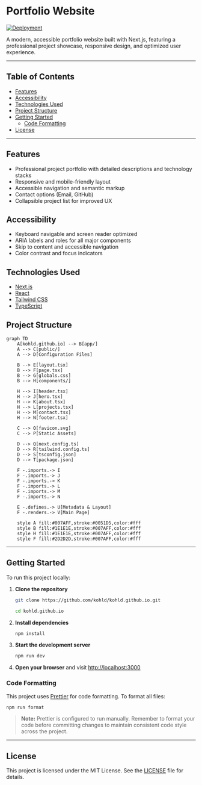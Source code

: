 # Portfolio Website

[![Deployment](https://github.com/kohld/kohld.github.io/actions/workflows/deploy.yml/badge.svg?branch=main)](https://github.com/kohld/kohld.github.io/actions/workflows/deploy.yml)

A modern, accessible portfolio website built with Next.js, featuring a professional project showcase, responsive design, and optimized user experience.

---

## Table of Contents

- [Features](#features)
- [Accessibility](#accessibility)
- [Technologies Used](#technologies-used)
- [Project Structure](#project-structure)
- [Getting Started](#getting-started)
  - [Code Formatting](#code-formatting)
- [License](#license)

---

## Features

- Professional project portfolio with detailed descriptions and technology stacks
- Responsive and mobile-friendly layout
- Accessible navigation and semantic markup
- Contact options (Email, GitHub)
- Collapsible project list for improved UX

## Accessibility

- Keyboard navigable and screen reader optimized
- ARIA labels and roles for all major components
- Skip to content and accessible navigation
- Color contrast and focus indicators

## Technologies Used

- [Next.js](https://nextjs.org/)
- [React](https://react.dev/)
- [Tailwind CSS](https://tailwindcss.com/)
- [TypeScript](https://www.typescriptlang.org/)

## Project Structure

```mermaid
graph TD
    A[kohld.github.io] --> B[app/]
    A --> C[public/]
    A --> D[Configuration Files]

    B --> E[layout.tsx]
    B --> F[page.tsx]
    B --> G[globals.css]
    B --> H[components/]

    H --> I[header.tsx]
    H --> J[hero.tsx]
    H --> K[about.tsx]
    H --> L[projects.tsx]
    H --> M[contact.tsx]
    H --> N[footer.tsx]

    C --> O[favicon.svg]
    C --> P[Static Assets]

    D --> Q[next.config.ts]
    D --> R[tailwind.config.ts]
    D --> S[tsconfig.json]
    D --> T[package.json]

    F -.imports.-> I
    F -.imports.-> J
    F -.imports.-> K
    F -.imports.-> L
    F -.imports.-> M
    F -.imports.-> N

    E -.defines.-> U[Metadata & Layout]
    F -.renders.-> V[Main Page]

    style A fill:#007AFF,stroke:#0051D5,color:#fff
    style B fill:#1E1E1E,stroke:#007AFF,color:#fff
    style H fill:#1E1E1E,stroke:#007AFF,color:#fff
    style F fill:#2D2D2D,stroke:#007AFF,color:#fff
```

---

## Getting Started

To run this project locally:

1. **Clone the repository**

   ```sh
   git clone https://github.com/kohld/kohld.github.io.git

   cd kohld.github.io
   ```

2. **Install dependencies**
   ```sh
   npm install
   ```
3. **Start the development server**
   ```sh
   npm run dev
   ```
4. **Open your browser** and visit [http://localhost:3000](http://localhost:3000)

### Code Formatting

This project uses [Prettier](https://prettier.io/) for code formatting. To format all files:

```sh
npm run format
```

> **Note:** Prettier is configured to run manually. Remember to format your code before committing changes to maintain consistent code style across the project.

---

## License

This project is licensed under the MIT License. See the [LICENSE](LICENSE) file for details.
